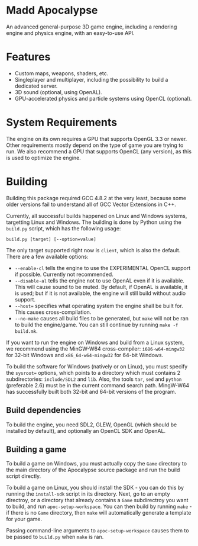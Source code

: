 Madd Apocalypse
===============

An advanced general-purpose 3D game engine, including a rendering engine and physics engine,
with an easy-to-use API.

Features
========

* Custom maps, weapons, shaders, etc.
* Singleplayer and multiplayer, including the possibility to build a dedicated server.
* 3D sound (optional, using OpenAL).
* GPU-accelerated physics and particle systems using OpenCL (optional).

System Requirements
===================

The engine on its own requires a GPU that supports OpenGL 3.3 or newer. Other requirements mostly depend on
the type of game you are trying to run. We also recommend a GPU that supports OpenCL (any version), as this
is used to optimize the engine.

Building
========

Building this package required GCC 4.8.2 at the very least, because some older versions fail to understand all of GCC Vector Extensions in C++.

Currently, all successful builds happened on Linux and Windows systems, targetting Linux and Windows. The building is done by Python using the `build.py` script, which has the following usage:

`build.py [target] [--option=value]`

The only target supported right now is `client`, which is also the default. There are a few available options:

* `--enable-cl` tells the engine to use the EXPERIMENTAL OpenCL support if possible. Currently not recommended.
* `--disable-al` tells the engine not to use OpenAL even if it is available. This will cause sound to be muted. By default, if OpenAL is available, it is used; but if it is not available, the engine will still build without audio support.
* `--host=` specifies what operating system the engine shall be built for. This causes cross-compilation.
* `--no-make` causes all build files to be generated, but `make` will not be ran to build the engine/game. You can still continue by running `make -f build.mk`.

If you want to run the engine on Windows and build from a Linux system, we recommend using the MinGW-W64 cross-compiler:
`i686-w64-mingw32` for 32-bit Windows and `x86_64-w64-mingw32` for 64-bit Windows.

To build the software for Windows (natively or on Linux), you must specify the `sysroot=` options, which points to a directory which must contains 2 subdirectories: `include/SDL2` and `lib`. Also, the tools `tar`, `sed` and `python` (preferable 2.6) must be in the current command search path. MingW-W64 has successfully built both 32-bit and 64-bit versions of the program.

## Build dependencies
To build the engine, you need SDL2, GLEW, OpenGL (which should be installed by default), and optionally an OpenCL SDK and OpenAL.

## Building a game
To build a game on Windows, you must actually copy the `Game` directory to the main directory of the Apocalypse source package and run the build script directly.

To build a game on Linux, you should install the SDK - you can do this by running the `install-sdk` script in its directory. Next, go to an empty directroy, or a directory that already contains a `Game` subdirectroy you want to build, and run `apoc-setup-workspace`. You can then build by running `make` - if there is no `Game` directory, then `make` will automatically generate a template for your game.

Passing command-line arguments to `apoc-setup-workspace` causes them to be passed to `build.py` when `make` is ran.

